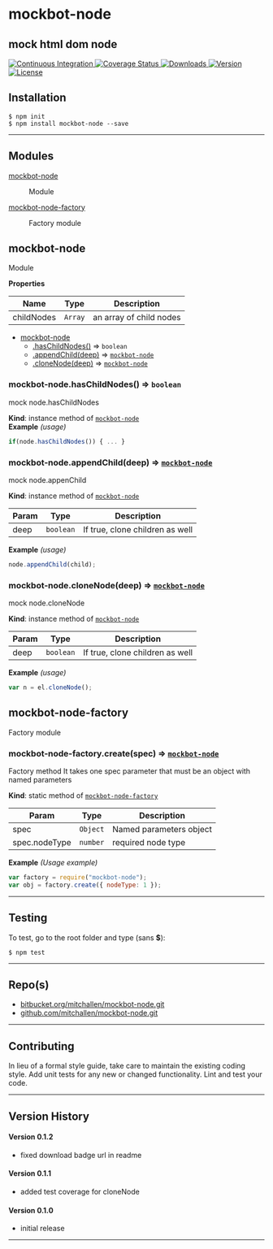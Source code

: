 mockbot-node
==
mock html dom node
--

<p align="left">
  <a href="https://travis-ci.org/mitchallen/mockbot-node">
    <img src="https://img.shields.io/travis/mitchallen/mockbot-node.svg?style=flat-square" alt="Continuous Integration">
  </a>
  <a href="https://codecov.io/gh/mitchallen/mockbot-node">
    <img src="https://codecov.io/gh/mitchallen/mockbot-node/branch/master/graph/badge.svg" alt="Coverage Status">
  </a>
  <a href="https://npmjs.org/package/mockbot-node">
    <img src="http://img.shields.io/npm/dt/mockbot-node.svg?style=flat-square" alt="Downloads">
  </a>
  <a href="https://npmjs.org/package/mockbot-node">
    <img src="http://img.shields.io/npm/v/mockbot-node.svg?style=flat-square" alt="Version">
  </a>
  <a href="https://npmjs.com/package/mockbot-node">
    <img src="https://img.shields.io/github/license/mitchallen/mockbot-node.svg" alt="License"></a>
  </a>
</p>

## Installation

    $ npm init
    $ npm install mockbot-node --save
  
* * *

## Modules

<dl>
<dt><a href="#module_mockbot-node">mockbot-node</a></dt>
<dd><p>Module</p>
</dd>
<dt><a href="#module_mockbot-node-factory">mockbot-node-factory</a></dt>
<dd><p>Factory module</p>
</dd>
</dl>

<a name="module_mockbot-node"></a>

## mockbot-node
Module

**Properties**

| Name | Type | Description |
| --- | --- | --- |
| childNodes | <code>Array</code> | an array of child nodes |


* [mockbot-node](#module_mockbot-node)
    * [.hasChildNodes()](#module_mockbot-node+hasChildNodes) ⇒ <code>boolean</code>
    * [.appendChild(deep)](#module_mockbot-node+appendChild) ⇒ <code>[mockbot-node](#module_mockbot-node)</code>
    * [.cloneNode(deep)](#module_mockbot-node+cloneNode) ⇒ <code>[mockbot-node](#module_mockbot-node)</code>

<a name="module_mockbot-node+hasChildNodes"></a>

### mockbot-node.hasChildNodes() ⇒ <code>boolean</code>
mock node.hasChildNodes

**Kind**: instance method of <code>[mockbot-node](#module_mockbot-node)</code>  
**Example** *(usage)*  
```js
if(node.hasChildNodes()) { ... }
```
<a name="module_mockbot-node+appendChild"></a>

### mockbot-node.appendChild(deep) ⇒ <code>[mockbot-node](#module_mockbot-node)</code>
mock node.appenChild

**Kind**: instance method of <code>[mockbot-node](#module_mockbot-node)</code>  

| Param | Type | Description |
| --- | --- | --- |
| deep | <code>boolean</code> | If true, clone children as well |

**Example** *(usage)*  
```js
node.appendChild(child);
```
<a name="module_mockbot-node+cloneNode"></a>

### mockbot-node.cloneNode(deep) ⇒ <code>[mockbot-node](#module_mockbot-node)</code>
mock node.cloneNode

**Kind**: instance method of <code>[mockbot-node](#module_mockbot-node)</code>  

| Param | Type | Description |
| --- | --- | --- |
| deep | <code>boolean</code> | If true, clone children as well |

**Example** *(usage)*  
```js
var n = el.cloneNode();
```
<a name="module_mockbot-node-factory"></a>

## mockbot-node-factory
Factory module

<a name="module_mockbot-node-factory.create"></a>

### mockbot-node-factory.create(spec) ⇒ <code>[mockbot-node](#module_mockbot-node)</code>
Factory method 
It takes one spec parameter that must be an object with named parameters

**Kind**: static method of <code>[mockbot-node-factory](#module_mockbot-node-factory)</code>  

| Param | Type | Description |
| --- | --- | --- |
| spec | <code>Object</code> | Named parameters object |
| spec.nodeType | <code>number</code> | required node type |

**Example** *(Usage example)*  
```js
var factory = require("mockbot-node");
var obj = factory.create({ nodeType: 1 });
```

* * *

## Testing

To test, go to the root folder and type (sans __$__):

    $ npm test
   
* * *
 
## Repo(s)

* [bitbucket.org/mitchallen/mockbot-node.git](https://bitbucket.org/mitchallen/mockbot-node.git)
* [github.com/mitchallen/mockbot-node.git](https://github.com/mitchallen/mockbot-node.git)

* * *

## Contributing

In lieu of a formal style guide, take care to maintain the existing coding style.
Add unit tests for any new or changed functionality. Lint and test your code.

* * *

## Version History

#### Version 0.1.2

* fixed download badge url in readme

#### Version 0.1.1

* added test coverage for cloneNode

#### Version 0.1.0 

* initial release

* * *
